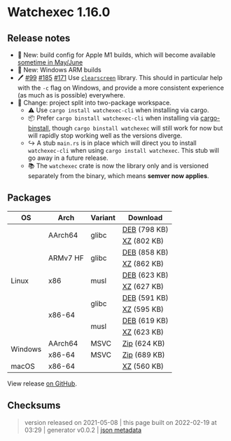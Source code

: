 # Watchexec 1.16.0

## Release notes

<ul>
<li><g-emoji class="g-emoji" alias="green_apple" fallback-src="https://github.githubassets.com/images/icons/emoji/unicode/1f34f.png">🍏</g-emoji> New: build config for Apple M1 builds, which will become available <a href="https://github.com/actions/virtual-environments/issues/2486" data-hovercard-type="issue" data-hovercard-url="/actions/virtual-environments/issues/2486/hovercard">sometime in May/June</a></li>
<li><g-emoji class="g-emoji" alias="mechanical_arm" fallback-src="https://github.githubassets.com/images/icons/emoji/unicode/1f9be.png">🦾</g-emoji> New: Windows ARM builds</li>
<li><g-emoji class="g-emoji" alias="pen" fallback-src="https://github.githubassets.com/images/icons/emoji/unicode/1f58a.png">🖊️</g-emoji> <a class="issue-link js-issue-link" data-error-text="Failed to load title" data-id="368405131" data-permission-text="Title is private" data-url="https://github.com/watchexec/watchexec/issues/99" data-hovercard-type="issue" data-hovercard-url="/watchexec/watchexec/issues/99/hovercard" href="https://github.com/watchexec/watchexec/issues/99">#99</a> <a class="issue-link js-issue-link" data-error-text="Failed to load title" data-id="855280397" data-permission-text="Title is private" data-url="https://github.com/watchexec/watchexec/issues/185" data-hovercard-type="issue" data-hovercard-url="/watchexec/watchexec/issues/185/hovercard" href="https://github.com/watchexec/watchexec/issues/185">#185</a> <a class="issue-link js-issue-link" data-error-text="Failed to load title" data-id="738206355" data-permission-text="Title is private" data-url="https://github.com/watchexec/watchexec/issues/171" data-hovercard-type="issue" data-hovercard-url="/watchexec/watchexec/issues/171/hovercard" href="https://github.com/watchexec/watchexec/issues/171">#171</a> Use <a href="https://github.com/watchexec/clearscreen"><code>clearscreen</code></a> library. This should in particular help with the <code>-c</code> flag on Windows, and provide a more consistent experience (as much as is possible) everywhere.</li>
<li><g-emoji class="g-emoji" alias="rotating_light" fallback-src="https://github.githubassets.com/images/icons/emoji/unicode/1f6a8.png">🚨</g-emoji> Change: project split into two-package workspace.
<ul>
<li><g-emoji class="g-emoji" alias="warning" fallback-src="https://github.githubassets.com/images/icons/emoji/unicode/26a0.png">⚠️</g-emoji> Use <code>cargo install watchexec-cli</code> when installing via cargo.</li>
<li><g-emoji class="g-emoji" alias="package" fallback-src="https://github.githubassets.com/images/icons/emoji/unicode/1f4e6.png">📦</g-emoji> Prefer <code>cargo binstall watchexec-cli</code> when installing via <a href="https://github.com/ryankurte/cargo-binstall">cargo-binstall</a>, though <code>cargo binstall watchexec</code> will still work for now but will rapidly stop working well as the versions diverge.</li>
<li><g-emoji class="g-emoji" alias="arrow_right_hook" fallback-src="https://github.githubassets.com/images/icons/emoji/unicode/21aa.png">↪️</g-emoji> A stub <code>main.rs</code> is in place which will direct you to install <code>watchexec-cli</code> when using <code>cargo install watchexec</code>. This stub will go away in a future release.</li>
<li><g-emoji class="g-emoji" alias="books" fallback-src="https://github.githubassets.com/images/icons/emoji/unicode/1f4da.png">📚</g-emoji> The <code>watchexec</code> crate is now the library only and is versioned separately from the binary, which means <strong>semver now applies</strong>.</li>
</ul>
</li>
</ul>

## Packages

<table class="downloads">
<thead>
<tr>
<th>OS</th>
<th>Arch</th>
<th>Variant</th>
<th>Download</th>

</tr>
</thead>
<tbody>
<tr>
						<td rowspan="10">Linux</td>
						
<td rowspan="2">AArch64</td>
            
						
<td rowspan="2">glibc</td>
            
<td><a class="download" href="https://github.com/watchexec/watchexec/releases/download/cli-v1.16.0/watchexec-1.16.0-aarch64-unknown-linux-gnu.deb">DEB</a> (798 KB)</td>
						
</tr>
					
<tr>
						
						
						
<td><a class="download" href="https://github.com/watchexec/watchexec/releases/download/cli-v1.16.0/watchexec-1.16.0-aarch64-unknown-linux-gnu.tar.xz">XZ</a> (802 KB)</td>
						
</tr>
					
<tr>
						
						
<td rowspan="2">ARMv7 HF</td>
            
						
<td rowspan="2">glibc</td>
            
<td><a class="download" href="https://github.com/watchexec/watchexec/releases/download/cli-v1.16.0/watchexec-1.16.0-armv7-unknown-linux-gnueabihf.deb">DEB</a> (858 KB)</td>
						
</tr>
					
<tr>
						
						
						
<td><a class="download" href="https://github.com/watchexec/watchexec/releases/download/cli-v1.16.0/watchexec-1.16.0-armv7-unknown-linux-gnueabihf.tar.xz">XZ</a> (862 KB)</td>
						
</tr>
					
<tr>
						
						
<td rowspan="2">x86</td>
            
						
<td rowspan="2">musl</td>
            
<td><a class="download" href="https://github.com/watchexec/watchexec/releases/download/cli-v1.16.0/watchexec-1.16.0-i686-unknown-linux-musl.deb">DEB</a> (623 KB)</td>
						
</tr>
					
<tr>
						
						
						
<td><a class="download" href="https://github.com/watchexec/watchexec/releases/download/cli-v1.16.0/watchexec-1.16.0-i686-unknown-linux-musl.tar.xz">XZ</a> (627 KB)</td>
						
</tr>
					
<tr>
						
						
<td rowspan="4">x86-64</td>
            
						
<td rowspan="2">glibc</td>
            
<td><a class="download" href="https://github.com/watchexec/watchexec/releases/download/cli-v1.16.0/watchexec-1.16.0-x86_64-unknown-linux-gnu.deb">DEB</a> (591 KB)</td>
						
</tr>
					
<tr>
						
						
						
<td><a class="download" href="https://github.com/watchexec/watchexec/releases/download/cli-v1.16.0/watchexec-1.16.0-x86_64-unknown-linux-gnu.tar.xz">XZ</a> (595 KB)</td>
						
</tr>
					
<tr>
						
						
						
<td rowspan="2">musl</td>
            
<td><a class="download" href="https://github.com/watchexec/watchexec/releases/download/cli-v1.16.0/watchexec-1.16.0-x86_64-unknown-linux-musl.deb">DEB</a> (619 KB)</td>
						
</tr>
					
<tr>
						
						
						
<td><a class="download" href="https://github.com/watchexec/watchexec/releases/download/cli-v1.16.0/watchexec-1.16.0-x86_64-unknown-linux-musl.tar.xz">XZ</a> (623 KB)</td>
						
</tr>
					
<tr>
						<td rowspan="2">Windows</td>
						
<td rowspan="1">AArch64</td>
            
						
<td rowspan="1">MSVC</td>
            
<td><a class="download" href="https://github.com/watchexec/watchexec/releases/download/cli-v1.16.0/watchexec-1.16.0-aarch64-pc-windows-msvc.zip">Zip</a> (624 KB)</td>
						
</tr>
					
<tr>
						
						
<td rowspan="1">x86-64</td>
            
						
<td rowspan="1">MSVC</td>
            
<td><a class="download" href="https://github.com/watchexec/watchexec/releases/download/cli-v1.16.0/watchexec-1.16.0-x86_64-pc-windows-msvc.zip">Zip</a> (689 KB)</td>
						
</tr>
					
<tr>
						<td rowspan="1">macOS</td>
						
<td rowspan="1">x86-64</td>
            
						
<td rowspan="1"></td>
            
<td><a class="download" href="https://github.com/watchexec/watchexec/releases/download/cli-v1.16.0/watchexec-1.16.0-x86_64-apple-darwin.tar.xz">XZ</a> (560 KB)</td>
						
</tr>
					</tbody>
</table>


View release [on GitHub](https://github.com/watchexec/watchexec/releases/cli-v1.16.0).

## Checksums





>	 version released on 2021-05-08
>	|
>	this page built on 2022-02-19 at 03:29
>	| generator v0.0.2
>	| [json metadata](meta.json)

